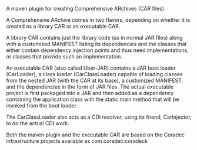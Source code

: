 A maven plugin for creating Comprehensive ARchives (CAR files).

A Comprehensive ARchive comes in two flavors, depending on whether it is created as a library CAR or an executable CAR.

A library CAR contains just the library code (as in normal JAR files) along with a customized MANIFEST listing its dependencies and the classes that either contain dependency injection points and thus need implementations, or classes that provide such an implementation.

An executable CAR (also called Uber-JAR) contains a JAR boot loader (CarLoader), a class loader (CarClassLoader) capable of loading classes from the nested JAR (with the CAR at its base), a customized MANIFEST, and the dependencies in the form of JAR files.  The actual executable project is first packaged into a JAR and then added as a dependency containing the application class with the static main method that will be invoked from the boot loader.

The CarClassLoader also acts as a CDI resolver, using its friend, CarInjector, to do the actual CDI work.

Both the maven plugin and the executable CAR are based on the Coradec infrastructure projects available as com.coradec:coradeck
